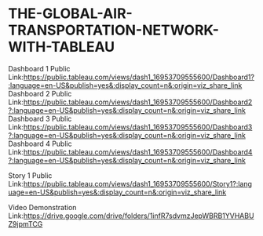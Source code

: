 # THE-GLOBAL-AIR-TRANSPORTATION-NETWORK-WITH-TABLEAU

Dashboard 1 Public Link:https://public.tableau.com/views/dash1_16953709555600/Dashboard1?:language=en-US&publish=yes&:display_count=n&:origin=viz_share_link
Dashboard 2 Public Link:https://public.tableau.com/views/dash1_16953709555600/Dashboard2?:language=en-US&publish=yes&:display_count=n&:origin=viz_share_link
Dashboard 3 Public Link:https://public.tableau.com/views/dash1_16953709555600/Dashboard3?:language=en-US&publish=yes&:display_count=n&:origin=viz_share_link
Dashboard 4 Public Link:https://public.tableau.com/views/dash1_16953709555600/Dashboard4?:language=en-US&publish=yes&:display_count=n&:origin=viz_share_link

Story 1 Public Link:https://public.tableau.com/views/dash1_16953709555600/Story1?:language=en-US&publish=yes&:display_count=n&:origin=viz_share_link

Video Demonstration Link:https://drive.google.com/drive/folders/1infR7sdvmzJepWBRB1YVHABUZ9jpmTCG
